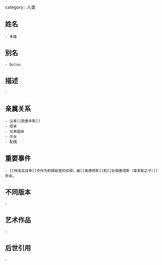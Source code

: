 category:: 人类
## 姓名
	- 多隆
## 别名
	- Dolon
## 描述
	-
## 亲属关系
	- 父亲[[欧墨多斯]]
	- 母亲
	- 兄弟姐妹
	- 子女
	- 配偶
## 重要事件
	- [[特洛亚战争]]中作为刺探敌营的侦探，被[[奥德修斯]]和[[狄俄墨得斯（堤丢斯之子）]]所杀。
## 不同版本
	-
## 艺术作品
	-
## 后世引用
	-
